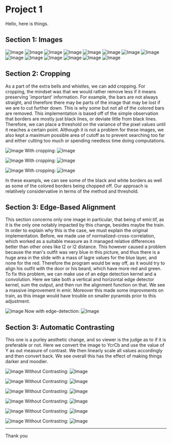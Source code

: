 # Project 1

Hello, here is things.

## Section 1: Images

![Image](../outputs/emir_output.jpg)
![Image](../outputs/cathedral_output.jpg)
![Image](../outputs/church_output.jpg)
![Image](../outputs/icon_output.jpg)
![Image](../outputs/harvesters_output.jpg)
![Image](../outputs/lady_output.jpg)
![Image](../outputs/melons_output.jpg)
![Image](../outputs/monastery_output.jpg)
![Image](../outputs/onion_church_output.jpg)
![Image](../outputs/sculpture_output.jpg)
![Image](../outputs/self_portrait_output.jpg)
![Image](../outputs/three_generations_output.jpg)
![Image](../outputs/tobolsk_output.jpg)
![Image](../outputs/train_output.jpg)


## Section 2: Cropping

As a part of the extra bells and whistles, we can add cropping. For cropping, the mindset was that we would rather remove less if it means preserving 'important' information. For example, the bars are not always straight, and therefore there may be parts of the image that may be lost if we are to cut further down. This is why some but not all of the colored bars are removed. This implementation is based off of the simple observation that borders are mostly just black lines, or deviate little from black lines. Therefore, we can place a threshold on the variance of the pixel values until it reaches a certain point. Although it is not a problem for these images, we also kept a maximum possible area of cutoff as to prevent searching too far and either cutting too much or spending needless time doing computations.


![Image](../crops/cathedral_output.jpg)
With cropping:
![Image](../with_crops/cathedral_output.jpg)

![Image](../crops/church_output.jpg)
With cropping:
![Image](../with_crops/church_output.jpg)

![Image](../crops/self_portrait_output.jpg)
With cropping:
![Image](../with_crops/self_portrait_output.jpg)

In these exampls, we can see some of the black and white borders as well as some of the colored borders being chopped off. Our approach is relatilvely considervative in terms of the method and threshold.

## Section 3: Edge-Based Alignment

This section concerns only one image in particular, that being of emir.tif, as it is the only one notably impacted by this change, besides maybe the train. In order to explain why this is the case, we must explain the original implementation. Before, we made use of normalized-cross-correlation, which worked as a suitable measure as it managed relative differences better than other ones like l2 or l2 distance. This however caused a problem because the man's outfit was very blue in this picture, and thus there is a huge area in the slide with a mass of lagre values for the blue layer, and none for the red. Therefore the program would be way off, as it would try to align his outfit with the door or his beard, which have more red and green. To fix this problem, we can make use of an edge detection kernel and a convolution. Here we take both a vertical and horizontal edge detector kernel, sum the output, and then run the alignment function on that. We see a massive improvement in emir. Moreover this made some improvments on train, as this image would have trouble on smaller pyramids prior to this adjustment.

![Image](../without_edge/emir_output.jpg)
Now with edge-detection:
![Image](../with_edge/emir_output.jpg)


## Section 3: Automatic Contrasting

This one is a purley aesthetic change, and so viewer is the judge as to if it is preferable or not. Here we convert the image to YcrCb and use the value of Y as out measure of contrast. We then linearly scale all values accordingly and then convert back. We see overall this has the effect of making things darker and moodier.

![Image](../with_lum/melons_output.jpg)
Without Contrasting:
![Image](../with_edge/melons_output.jpg)

![Image](../with_lum/emir_output.jpg)
Without Contrasting:
![Image](../with_edge/emir_output.jpg)

![Image](../with_lum/harvesters_output.jpg)
Without Contrasting:
![Image](../with_edge/harvesters_output.jpg)

![Image](../with_lum/icon_output.jpg)
Without Contrasting:
![Image](../with_edge/icon_output.jpg)

![Image](../with_lum/lady_output.jpg)
Without Contrasting:
![Image](../with_edge/lady_output.jpg)

![Image](../with_lum/train_output.jpg)
Without Contrasting:
![Image](../with_edge/train_output.jpg)

---

Thank you